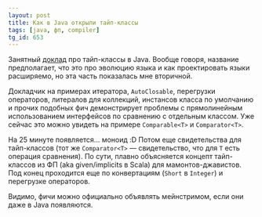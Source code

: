 ```yaml
---
layout: post
title: Как в Java открыли тайп-классы
tags: [java, фп, compiler]
tg_id: 653
---
```

Занятный [доклад](https://www.youtube.com/watch?v=Gz7Or9C0TpM) про тайп-классы в Java. Вообще говоря, название предполагает, что это про эволюцию языка и как проектировать языки расширяемо, но эта часть показалась мне вторичной.

Докладчик на примерах итератора, `AutoClosable`, перегрузки операторов, литералов для коллекций, инстансов класса по умолчанию и прочих подобных фич демонстрирует проблемы с прямолинейным использованием интерфейсов по сравнению с отдельным классом. Уже сейчас это можно увидеть на примере `Comparable<T>` и `Comparator<T>`.

На 25 минуте появляется... моноид :D Потом еще свидетельства для тайп-классов (тот же `Comparator<T>` — свидетельство, что для `T` есть операция сравнения). По сути, плавно объясняется концепт тайп-классов из ФП (aka given/implicits в Scala) для мамонтов-джавистов. Под конец проходится еще по конвертациям (`Short` в `Integer`) и перегрузке операторов.

Видимо, фичи можно официально объявлять мейнстримом, если они даже в Java появляются.
